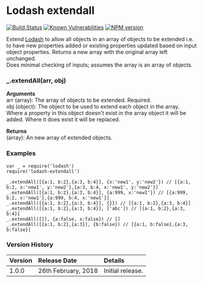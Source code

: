 # Lodash extendall

[![Build Status](https://travis-ci.org/davidwaterston/lodash-extendall.svg)](https://travis-ci.org/davidwaterston/lodash-extendall)
[![Known Vulnerabilities](https://snyk.io/test/github/davidwaterston/lodash-extendall/badge.svg?targetFile=package.json)](https://snyk.io/test/github/davidwaterston/lodash-extendall?targetFile=package.json)
[![NPM version](http://img.shields.io/npm/v/lodash-extendall.svg)](https://www.npmjs.com/package/lodash-extendall/)


Extend [Lodash](https://lodash.com/) to allow all objects in an array of objects to be extended i.e. to have new properties added or existing properties updated based on input object properties.
Returns a new array with the original array left unchanged.  
Does minimal checking of inputs; assumes the array is an array of objects.


### _.extendAll(arr, obj)

**Arguments**  
arr (array): The array of objects to be extended. Required.  
obj (object): The object to be used to extend each object in the array. Where a property in this object doesn't exist in the array object it will be added. Where it does exist it will be replaced.

**Returns**  
(array): An new array of extended objects.  


### Examples  
```
var _ = require('lodash')
require('lodash-extendall')

_.extendAll([{a:1, b:2},{a:3, b:4}], {x:'new1', y:'new2'}) // [{a:1, b:2, x:'new1', y:'new2'},{a:3, b:4, x:'new1', y:'new2'}]
_.extendAll([{a:1, b:2},{a:3, b:4}], {a:999, x:'new1'}) // [{a:999, b:2, x:'new1'},{a:999, b:4, x:'new1'}]
_.extendAll([{a:1, b:2},{a:3, b:4}], {}}) // [{a:1, b:2},{a:3, b:4}]
_.extendAll([{a:1, b:2},{a:3, b:4}], ['abc']) // [{a:1, b:2},{a:3, b:4}]
_.extendAll([]], {a:false, x:false}) // []
_.extendAll([{a:1, b:2},{a:3}], {b:false}) // [{a:1, b:false},{a:3, b:false}]
```


### Version History

| Version | Release Date | Details |   
| :-- | :-- | :-- |    
| 1.0.0 | 26th February, 2018 | Initial release. |
